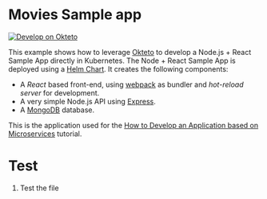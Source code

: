 # Movies Sample app

[![Develop on Okteto](https://okteto.com/develop-okteto.svg)](https://cloud.okteto.com/deploy?repository=https://github.com/okteto/movies)

This example shows how to leverage [Okteto](https://github.com/okteto/okteto) to develop a Node.js + React Sample App directly in Kubernetes. The Node + React Sample App is deployed using a [Helm Chart](https://github.com/okteto/movies/tree/main/chart). It creates the following components:

- A *React* based front-end, using [webpack](https://webpack.js.org) as bundler and *hot-reload server* for development.
- A very simple Node.js API using [Express](https://expressjs.com).
- A [MongoDB](https://www.mongodb.com) database.

This is the application used for the [How to Develop an Application based on Microservices](https://okteto.com/docs/tutorials/e2e) tutorial.

# Test
1. Test the file
